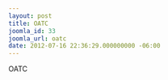 ```yaml
---
layout: post
title: OATC
joomla_id: 33
joomla_url: oatc
date: 2012-07-16 22:36:29.000000000 -06:00
---
```

<p>OATC</p>
